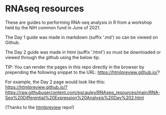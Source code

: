 # RNAseq resources

These are guides to performing RNA-seq analysis in R from a workshop held by the NIH common fund in June of 2021. 

The Day 1 guide was made in markdown (suffix '.md') so can be viewed on Github.

The Day 2 guide was made in html (suffix '.html') so must be downloaded or viewed through the github using the below tip.

TIP:
You can render the pages in this repo directly in the browser by prepending the following snippet to the URL:
https://htmlpreview.github.io/?

For example, the Day 2 page would look like this:
https://htmlpreview.github.io/?https://raw.githubusercontent.com/escauley/RNAseq_resources/main/RNA-Seq%20Differential%20Expression%20Analysis%20Day%202.html

(Thanks to the [htmlpreview](https://github.com/htmlpreview/htmlpreview.github.com) repo!)
